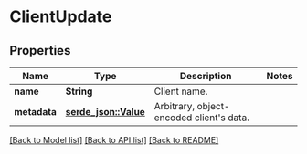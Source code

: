 # ClientUpdate

## Properties

Name | Type | Description | Notes
------------ | ------------- | ------------- | -------------
**name** | **String** | Client name. | 
**metadata** | [**serde_json::Value**](.md) | Arbitrary, object-encoded client's data. | 

[[Back to Model list]](../README.md#documentation-for-models) [[Back to API list]](../README.md#documentation-for-api-endpoints) [[Back to README]](../README.md)


